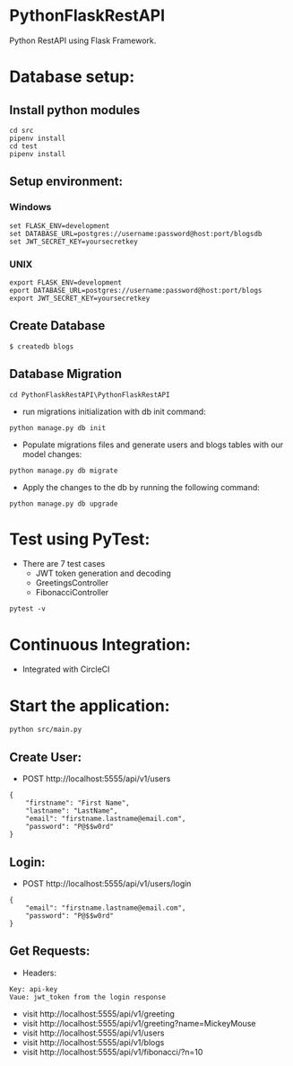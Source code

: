 # PythonFlaskRestAPI
Python RestAPI using Flask Framework.

# Database setup:
## Install python modules
```
cd src
pipenv install
cd test
pipenv install
```
## Setup environment:
### Windows
```
set FLASK_ENV=development
set DATABASE_URL=postgres://username:password@host:port/blogsdb
set JWT_SECRET_KEY=yoursecretkey
```
### UNIX
```
export FLASK_ENV=development
eport DATABASE_URL=postgres://username:password@host:port/blogs
export JWT_SECRET_KEY=yoursecretkey
```
## Create Database
`$ createdb blogs`

## Database Migration
```
cd PythonFlaskRestAPI\PythonFlaskRestAPI
```
* run migrations initialization with db init command:
```
python manage.py db init
```
* Populate migrations files and generate users and blogs tables with our model changes:
```
python manage.py db migrate
```
* Apply the changes to the db by running the following command:
```
python manage.py db upgrade
```
# Test using PyTest:

* There are 7 test cases
  - JWT token generation and decoding
  - GreetingsController
  - FibonacciController
```
pytest -v
```
# Continuous Integration:
* Integrated with CircleCI

# Start the application:
```
python src/main.py
```
## Create User:
* POST http://localhost:5555/api/v1/users
```
{
	"firstname": "First Name",
	"lastname": "LastName",
	"email": "firstname.lastname@email.com",
	"password": "P@$$w0rd"
}
```
## Login:
* POST http://localhost:5555/api/v1/users/login
```
{
	"email": "firstname.lastname@email.com",
	"password": "P@$$w0rd"
}
```
## Get Requests:
* Headers:
```
Key: api-key
Vaue: jwt_token from the login response
```
* visit http://localhost:5555/api/v1/greeting
* visit http://localhost:5555/api/v1/greeting?name=MickeyMouse
* visit http://localhost:5555/api/v1/users
* visit http://localhost:5555/api/v1/blogs
* visit http://localhost:5555/api/v1/fibonacci/?n=10
